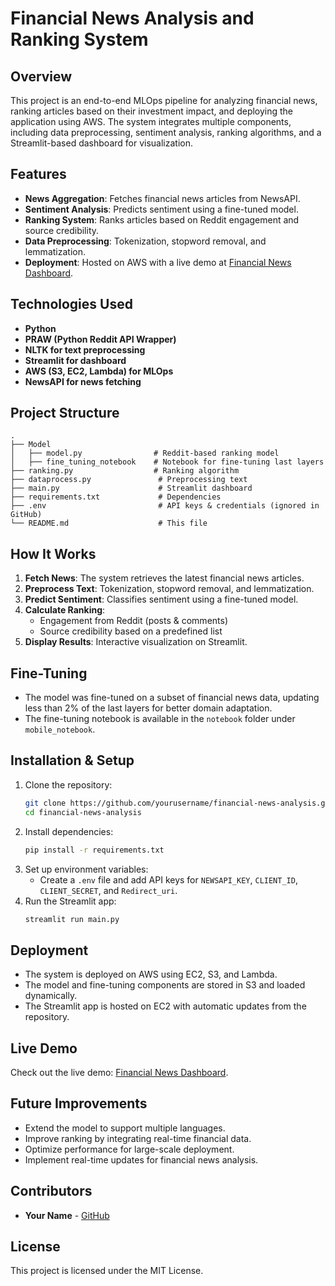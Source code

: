 # Financial News Analysis and Ranking System

## Overview
This project is an end-to-end MLOps pipeline for analyzing financial news, ranking articles based on their investment impact, and deploying the application using AWS. The system integrates multiple components, including data preprocessing, sentiment analysis, ranking algorithms, and a Streamlit-based dashboard for visualization.

## Features
- **News Aggregation**: Fetches financial news articles from NewsAPI.
- **Sentiment Analysis**: Predicts sentiment using a fine-tuned model.
- **Ranking System**: Ranks articles based on Reddit engagement and source credibility.
- **Data Preprocessing**: Tokenization, stopword removal, and lemmatization.
- **Deployment**: Hosted on AWS with a live demo at [Financial News Dashboard](http://3.84.211.98:8501/).

## Technologies Used
- **Python**
- **PRAW (Python Reddit API Wrapper)**
- **NLTK for text preprocessing**
- **Streamlit for dashboard**
- **AWS (S3, EC2, Lambda) for MLOps**
- **NewsAPI for news fetching**

## Project Structure
```
.
├── Model
│   ├── model.py                # Reddit-based ranking model
│   ├── fine_tuning_notebook    # Notebook for fine-tuning last layers
├── ranking.py                  # Ranking algorithm
├── dataprocess.py               # Preprocessing text
├── main.py                      # Streamlit dashboard
├── requirements.txt             # Dependencies
├── .env                         # API keys & credentials (ignored in GitHub)
└── README.md                    # This file
```

## How It Works
1. **Fetch News**: The system retrieves the latest financial news articles.
2. **Preprocess Text**: Tokenization, stopword removal, and lemmatization.
3. **Predict Sentiment**: Classifies sentiment using a fine-tuned model.
4. **Calculate Ranking**:
   - Engagement from Reddit (posts & comments)
   - Source credibility based on a predefined list
5. **Display Results**: Interactive visualization on Streamlit.

## Fine-Tuning
- The model was fine-tuned on a subset of financial news data, updating less than 2% of the last layers for better domain adaptation.
- The fine-tuning notebook is available in the `notebook` folder under `mobile_notebook`.

## Installation & Setup
1. Clone the repository:
   ```bash
   git clone https://github.com/yourusername/financial-news-analysis.git
   cd financial-news-analysis
   ```
2. Install dependencies:
   ```bash
   pip install -r requirements.txt
   ```
3. Set up environment variables:
   - Create a `.env` file and add API keys for `NEWSAPI_KEY`, `CLIENT_ID`, `CLIENT_SECRET`, and `Redirect_uri`.
4. Run the Streamlit app:
   ```bash
   streamlit run main.py
   ```

## Deployment
- The system is deployed on AWS using EC2, S3, and Lambda.
- The model and fine-tuning components are stored in S3 and loaded dynamically.
- The Streamlit app is hosted on EC2 with automatic updates from the repository.

## Live Demo
Check out the live demo: [Financial News Dashboard](http://3.84.211.98:8501/).

## Future Improvements
- Extend the model to support multiple languages.
- Improve ranking by integrating real-time financial data.
- Optimize performance for large-scale deployment.
- Implement real-time updates for financial news analysis.

## Contributors
- **Your Name** - [GitHub](https://github.com/yourusername)

## License
This project is licensed under the MIT License.

